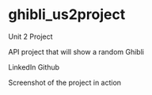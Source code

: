 # ghibli_us2project
Unit 2 Project

API project that will show a random Ghibli 

LinkedIn
Github

Screenshot of the project in action

